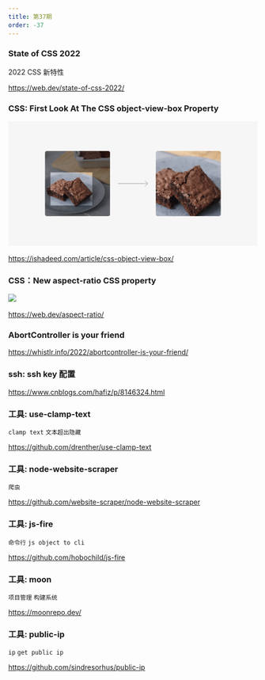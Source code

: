 ```yaml
---
title: 第37期
order: -37
---
```


### State of CSS 2022

2022 CSS 新特性

https://web.dev/state-of-css-2022/

### CSS: First Look At The CSS object-view-box Property

![](../../public/images/37/crop-image-css.png)

https://ishadeed.com/article/css-object-view-box/

### CSS：New aspect-ratio CSS property

![](../../public/images/37/od54hUUe21UABpbWxSFG.avif)

https://web.dev/aspect-ratio/

### AbortController is your friend

https://whistlr.info/2022/abortcontroller-is-your-friend/

### ssh: ssh key 配置

https://www.cnblogs.com/hafiz/p/8146324.html

### 工具: use-clamp-text

`clamp text` `文本超出隐藏`

https://github.com/drenther/use-clamp-text

### 工具: node-website-scraper

`爬虫`

https://github.com/website-scraper/node-website-scraper

### 工具: js-fire

`命令行` `js object to cli`

https://github.com/hobochild/js-fire

### 工具: moon

`项目管理` `构建系统`

https://moonrepo.dev/

### 工具: public-ip

`ip` `get public ip`

https://github.com/sindresorhus/public-ip
